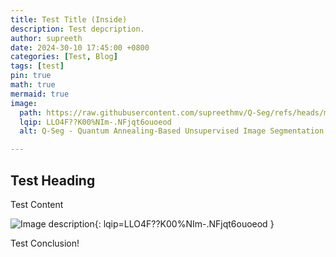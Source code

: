 ```yaml
---
title: Test Title (Inside)
description: Test depcription.
author: supreeth
date: 2024-30-10 17:45:00 +0800
categories: [Test, Blog]
tags: [test]
pin: true
math: true
mermaid: true
image:
  path: https://raw.githubusercontent.com/supreethmv/Q-Seg/refs/heads/main/figures/overview.jpg
  lqip: LLO4F??K00%NIm-.NFjqt6ouoeod
  alt: Q-Seg - Quantum Annealing-Based Unsupervised Image Segmentation Algorithm.

---
```


## Test Heading

Test Content

![Image description](/assets/img/test_blog/q-seg.overview.jpg){: lqip=LLO4F??K00%NIm-.NFjqt6ouoeod }


Test Conclusion!